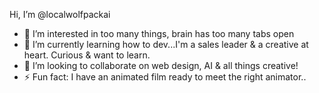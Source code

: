Hi, I’m @localwolfpackai
- 👀 I’m interested in too many things, brain has too many tabs open
- 🌱 I’m currently learning how to dev...I'm a sales leader & a creative at heart. Curious & want to learn. 
- 💞️ I’m looking to collaborate on web design, AI & all things creative! 
- ⚡ Fun fact: I have an animated film ready to meet the right animator.. 

<!---
localwolfpackai/localwolfpackai is a ✨ special ✨ repository because its `README.md` (this file) appears on your GitHub profile.
You can click the Preview link to take a look at your changes.
--->
